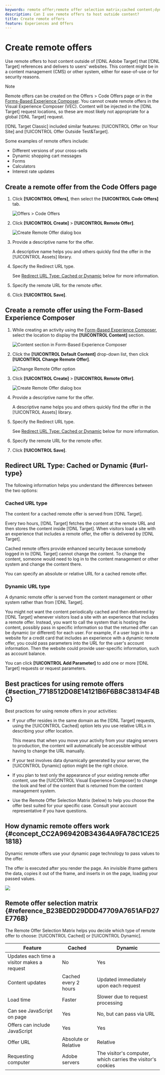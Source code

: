```yaml
---
keywords: remote offer;remote offer selection matrix;cached content;dynamic content
description: Can I use remote offers to host outside content?
title: Create remote offers
feature: Experiences and Offers
---
```


# Create remote offers

Use remote offers to host content outside of [!DNL Adobe Target] that [!DNL Target] references and delivers to users' websites. This content might be in a content management (CMS) or other system, either for ease-of-use or for security reasons.

>[!NOTE]
>
>Remote offers can be created on the Offers > Code Offers page or in the [Forms-Based Experience Composer](/help/c-experiences/form-experience-composer.md). You cannot create remote offers in the Visual Experience Composer (VEC). Content will be injected in the [!DNL Target] request locations, so these are most likely not appropriate for a global [!DNL Target] request.
>
>[!DNL Target Classic] included similar features: [!UICONTROL Offer on Your Site] and [!UICONTROL Offer Outside Test&Target].

Some examples of remote offers include:

* Different versions of your cross-sells
* Dynamic shopping cart messages
* Forms
* Calculators
* Interest rate updates

## Create a remote offer from the Code Offers page

1. Click **[!UICONTROL Offers]**, then select the **[!UICONTROL Code Offers]** tab.

   ![Offers > Code Offers](/help/c-experiences/c-manage-content/assets/offers-code-offers.png)

1. Click **[!UICONTROL Create]** > **[!UICONTROL Remote Offer]**.

   ![Create Remote Offer dialog box](/help/c-experiences/c-manage-content/assets/remote_offer_ui.png)

1. Provide a descriptive name for the offer.

   A descriptive name helps you and others quickly find the offer in the [!UICONTROL Assets] library.

1. Specify the Redirect URL type.

   See [Redirect URL Type: Cached or Dynamic](#url-type) below for more information.

1. Specify the remote URL for the remote offer.

1. Click **[!UICONTROL Save]**.

## Create a remote offer using the Form-Based Experience Composer

1. While creating an activity using the [Form-Based Experience Composer](/help/c-experiences/form-experience-composer.md), select the location to display the **[!UICONTROL Content]** section.

   ![Content section in Form-Based Experience Composer](/help/c-experiences/c-manage-content/assets/form-based-content.png)

1. Click the **[!UICONTROL Default Content]** drop-down list, then click **[!UICONTROL Change Remote Offer]**.

   ![Change Remote Offer option](/help/c-experiences/c-manage-content/assets/change-remote-offer.png)

1. Click **[!UICONTROL Create]** > **[!UICONTROL Remote Offer]**.

   ![Create Remote Offer dialog box](/help/c-experiences/c-manage-content/assets/remote_offer_ui.png)

1. Provide a descriptive name for the offer.

   A descriptive name helps you and others quickly find the offer in the [!UICONTROL Assets] library. 

1. Specify the Redirect URL type.

   See [Redirect URL Type: Cached or Dynamic](#url-type) below for more information.

1. Specify the remote URL for the remote offer.

1. Click **[!UICONTROL Save]**.

## Redirect URL Type: Cached or Dynamic {#url-type}

The following information helps you understand the differences between the two options:

### Cached URL type

The content for a cached remote offer is served from [!DNL Target].

Every two hours, [!DNL Target] fetches the content at the remote URL and then stores the content inside [!DNL Target]. When visitors load a site with an experience that includes a remote offer, the offer is delivered by [!DNL Target].

Cached remote offers provide enhanced security because somebody logged in to [!DNL Target] cannot change the content. To change the content, someone would need to log in to the content management or other system and change the content there.

You can specify an absolute or relative URL for a cached remote offer.

### Dynamic URL type

A dynamic remote offer is served from the content management or other system rather than from [!DNL Target].

You might not want the content periodically cached and then delivered by [!DNL Target] whenever visitors load a site with an experience that includes a remote offer. Instead, you want to call the system that is hosting the content, possibly pass in specific information so that the returned offer can be dynamic (or different) for each user. For example, if a user logs in to a website for a credit card that includes an experience with a dynamic remote offer, you could pass parameters into the URL for the user's account information. Then the website could provide user-specific information, such as account balance.

You can click **[!UICONTROL Add Parameter]** to add one or more [!DNL Target] requests or request parameters.

## Best practices for using remote offers {#section_7718512D08E14121B6F6B8C38134F4BC}

Best practices for using remote offers in your activities:

* If your offer resides in the same domain as the [!DNL Target] requests, using the [!UICONTROL Cached] option lets you use relative URLs in describing your offer location.

  This means that when you move your activity from your staging servers to production, the content will automatically be accessible without having to change the URL manually.

* If your test involves data dynamically generated by your server, the [!UICONTROL Dynamic] option might be the right choice. 
* If you plan to test only the appearance of your existing remote offer content, use the [!UICONTROL Visual Experience Composer] to change the look and feel of the content that is returned from the content management system. 
* Use the Remote Offer Selection Matrix (below) to help you choose the offer best suited for your specific case. Consult your account representative if you have questions.

## How dynamic remote offers work {#concept_CC2A969420B34364A9FA78C1CE251818}

Dynamic remote offers use your dynamic page technology to pass values to the offer.

The offer is executed after you render the page. An invisible iframe gathers the data, copies it out of the frame, and inserts in on the page, loading your passed values.

![](assets/remote_offer_howitworks_2.jpeg)

## Remote offer selection matrix {#reference_B23BEDD29DDD47709A7651AFD27E776B}

The Remote Offer Selection Matrix helps you decide which type of remote offer to choose: [!UICONTROL Cached] or [!UICONTROL Dynamic].

| Feature | Cached | Dynamic |
|--- |--- |--- |
|Updates each time a visitor makes a request|No|Yes|
|Content updates|Cached every 2 hours|Updated immediately upon each request|
|Load time|Faster|Slower due to request processing|
|Can see JavaScript on page|Yes|No, but can pass via URL|
|Offers can include JavaScript|Yes|Yes|
|Offer URL|Absolute or Relative|Relative|
|Requesting computer|Adobe servers|The visitor's computer, which carries the visitor's cookies|